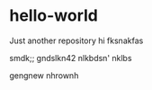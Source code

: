 # hello-world
Just another repository
hi fksnakfas

smdk;;
gndslkn42
nlkbdsn'
nklbs

gengnew
nhrownh
